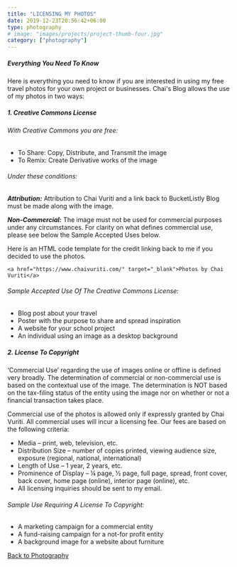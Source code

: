 ```yaml
---
title: "LICENSING MY PHOTOS"
date: 2019-12-23T20:56:42+06:00
type: photography
# image: "images/projects/project-thumb-four.jpg"
category: ["photography"]
---
```


##### Everything You Need To Know

Here is everything you need to know if you are interested in using my free travel photos for your own project or businesses. Chai's Blog allows the use of my photos in two ways:

##### 1. Creative Commons License
###### With Creative Commons you are free:

- To Share: Copy, Distribute, and Transmit the image
- To Remix: Create Derivative works of the image

###### Under these conditions:

***Attribution:*** Attribution to Chai Vuriti and a link back to BucketListly Blog must be made along with the image.

***Non-Commercial:*** The image must not be used for commercial purposes under any circumstances. For clarity on what defines commercial use, please see below the Sample Accepted Uses below.

Here is an HTML code template for the credit linking back to me if you decided to use the photos.

```
<a href="https://www.chaivuriti.com/" target="_blank">Photos by Chai Vuriti</a>
```

###### Sample Accepted Use Of The Creative Commons License:

- Blog post about your travel
- Poster with the purpose to share and spread inspiration
- A website for your school project
- An individual using an image as a desktop background

##### 2. License To Copyright
‘Commercial Use’ regarding the use of images online or offline is defined very broadly. The determination of commercial or non-commercial use is based on the contextual use of the image. The determination is NOT based on the tax-filing status of the entity using the image nor on whether or not a financial transaction takes place.

Commercial use of the photos is allowed only if expressly granted by Chai Vuriti. All commercial uses will incur a licensing fee. Our fees are based on the following criteria:

- Media – print, web, television, etc.
- Distribution Size – number of copies printed, viewing audience size, exposure (regional, national, international)
- Length of Use – 1 year, 2 years, etc.
- Prominence of Display – ¼ page, ½ page, full page, spread, front cover, back cover, home page (online), interior page (online), etc.
- All licensing inquiries should be sent to my email.

###### Sample Use Requiring A License To Copyright:

- A marketing campaign for a commercial entity
- A fund-raising campaign for a not-for profit entity
- A background image for a website about furniture

[Back to Photography](/photography/)
